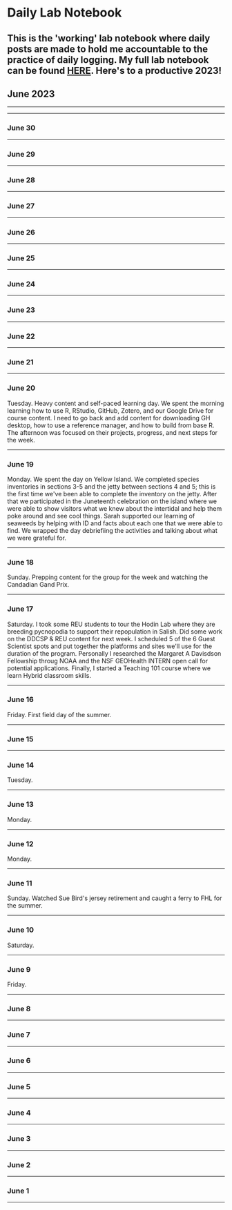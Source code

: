 # Daily Lab Notebook
This is the 'working' lab notebook where daily posts are made to hold me accountable to the practice of daily logging. My full lab notebook can be found [HERE](https://chrismantegna.github.io/).
Here's to a productive 2023!
---

## June 2023
---

---
### June 30


---
### June 29



---
### June 28
 

---
### June 27



---
### June 26



---
### June 25



---
### June 24



---

### June 23



---

### June 22



---

### June 21



---

### June 20

Tuesday. Heavy content and self-paced learning day. We spent the morning learning how to use R, RStudio, GitHub, Zotero, and our Google Drive for course content. I need to go back and add content for downloading GH desktop, how to use a reference manager, and how to build from base R. The afternoon was focused on their projects, progress, and next steps for the week.

---

### June 19

Monday. We spent the day on Yellow Island. We completed species inventories in sections 3-5 and the jetty between sections 4 and 5; this is the first time we've been able to complete the inventory on the jetty. After that we participated in the Juneteenth celebration on the island where we were able to show visitors what we knew about the intertidal and help them poke around and see cool things. Sarah supported our learning of seaweeds by helping with ID and facts about each one that we were able to find. We wrapped the day debriefiing the activities and talking about what we were grateful for.

---

### June 18

Sunday. Prepping content for the group for the week and watching the Candadian Gand Prix.

---

### June 17

Saturday. I took some REU students to tour the Hodin Lab where they are breeding pycnopodia to support their repopulation in Salish. Did some work on the DDCSP & REU content for next week. I scheduled 5 of the 6 Guest Scientist spots and put together the platforms and sites we'll use for the duration of the program. Personally I researched the Margaret A Davisdson Fellowship throug NOAA and the NSF GEOHealth INTERN open call for potential applications. Finally, I started a Teaching 101 course where we learn Hybrid classroom skills. 

---

### June 16

Friday. First field day of the summer. 

---

### June 15



---

### June 14

Tuesday.

---

### June 13

Monday. 

---

### June 12

Monday.

---

### June 11

Sunday. Watched Sue Bird's jersey retirement and caught a ferry to FHL for the summer.

---

### June 10

Saturday.

---

### June 9

Friday.

---

### June 8


---

### June 7



---

### June 6



---

### June 5



---
### June 4



---
### June 3


---
### June 2



---
### June 1



---
